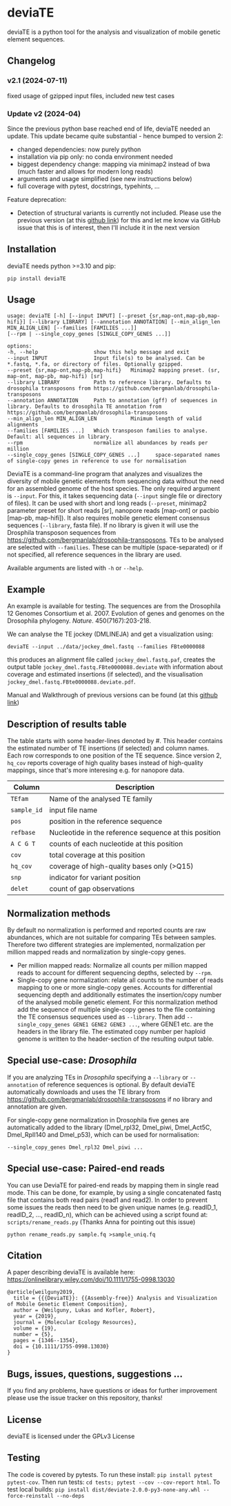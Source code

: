 # deviaTE

deviaTE is a python tool for the analysis and visualization of mobile genetic element sequences.

## Changelog 

### v2.1 (2024-07-11)

fixed usage of gzipped input files, included new test cases

### Update v2 (2024-04)

Since the previous python base reached end of life, deviaTE needed an update. This update became quite substantial - hence bumped to version 2:

- changed dependencies: now purely python
- installation via pip only: no conda environment needed
- biggest dependency change: mapping via minimap2 instead of bwa (much faster and allows for modern long reads)
- arguments and usage simplified (see new instructions below)
- full coverage with pytest, docstrings, typehints, ...


Feature deprecation:

- Detection of structural variants is currently not included. Please use the previous version (at this [github link](https://github.com/W-L/deviaTE/tree/10d2b7063b2fef7fcaa24b0a45fa655a0c4d7565)) for this and let me know via GitHub issue that this is of interest, then I'll include it in the next version


## Installation

deviaTE needs python >=3.10 and pip:

`pip install deviaTE`



## Usage 


```
usage: deviaTE [-h] [--input INPUT] [--preset {sr,map-ont,map-pb,map-hifi}] [--library LIBRARY] [--annotation ANNOTATION] [--min_align_len MIN_ALIGN_LEN] [--families [FAMILIES ...]]
[--rpm | --single_copy_genes [SINGLE_COPY_GENES ...]]

options:
-h, --help                  show this help message and exit
--input INPUT               Input file(s) to be analysed. Can be *.fastq, *.fa, or directory of files. Optionally gzipped.
--preset {sr,map-ont,map-pb,map-hifi}   Minimap2 mapping preset. (sr, map-ont, map-pb, map-hifi) [sr]
--library LIBRARY           Path to reference library. Defaults to drosophila transposons from https://github.com/bergmanlab/drosophila-transposons
--annotation ANNOTATION     Path to annotation (gff) of sequences in library. Defaults to drosophila TE annotation from https://github.com/bergmanlab/drosophila-transposons
--min_align_len MIN_ALIGN_LEN           Minimum length of valid alignments
--families [FAMILIES ...]   Which transposon families to analyse. Default: all sequences in library.
--rpm                       normalize all abundances by reads per million
--single_copy_genes [SINGLE_COPY_GENES ...]     space-separated names of single-copy genes in reference to use for normalisation
```


DeviaTE is a command-line program that analyzes and visualizes the diversity of mobile genetic elements from sequencing data without the need for an assembled genome of the host species. 
The only required argument is `--input`. For this, it takes sequencing data (`--input` single file or directory of files). It can be used with short and long reads (`--preset`, minimap2 parameter preset for short reads [sr], nanopore reads [map-ont] or pacbio [map-pb, map-hifi]).
It also requires mobile genetic element consensus sequences (`--library`, fasta file). If no library is given it will use the Drosphila transposon sequences from https://github.com/bergmanlab/drosophila-transposons.
TEs to be analysed are selected with `--families`. These can be multiple (space-separated) or if not specified, all reference sequences in the library are used.


Available arguments are listed with `-h` or `--help`.


## Example

An example is available for testing. The sequences are from the Drosophila 12 Genomes Consortium et al. 2007. Evolution of genes and genomes on the Drosophila phylogeny. *Nature*. 450(7167):203-218.

We can analyse the TE jockey (DMLINEJA) and get a visualization using:

`deviaTE --input ../data/jockey_dmel.fastq --families FBte0000088`

this produces an alignment file called `jockey_dmel.fastq.paf`, creates the output table `jockey_dmel.fastq.FBte0000088.deviate` with information about coverage and estimated insertions (if selected), and the visualisation `jockey_dmel.fastq.FBte0000088.deviate.pdf`. 



Manual and Walkthrough of previous versions can be found (at this [github link](https://github.com/W-L/deviaTE/tree/10d2b7063b2fef7fcaa24b0a45fa655a0c4d7565))


## Description of results table

The table starts with some header-lines denoted by #. This header contains the estimated number of TE insertions (if selected) and column names. Each row corresponds to one position of the TE sequence. Since version 2, `hq_cov` reports coverage of high quality bases instead of high-quality mappings, since that's more interesing e.g. for nanopore data. 


| Column      | Description                                |
|-------------|--------------------------------------------|
| `TEfam`     | Name of the analysed TE family             |
| `sample_id` | input file name                            |
| `pos`       | position in the reference sequence         |
| `refbase`   | Nucleotide in the reference sequence at this position |
| `A C G T`   | counts of each nucleotide at this position |
| `cov`       | total coverage at this position            |
| `hq_cov`    | coverage of high-quality bases only (>Q15) |
| `snp`       | indicator for variant position             |
| `delet`     | count of gap observations                  |





## Normalization methods

By default no normalization is performed and reported counts are raw abundances, which are not suitable for comparing TEs between samples. Therefore two different strategies are implemented, normalization per million mapped reads and normalization by single-copy genes.

- Per million mapped reads: Normalize all counts per million mapped reads to account for different sequencing depths, selected by `--rpm`.
- Single-copy gene normalization: relate all counts to the number of reads mapping to one or more single-copy genes. Accounts for differential sequencing depth and additionally estimates the insertion/copy number of the analysed mobile genetic element. For this normalization method add the sequence of multiple single-copy genes to the file containing the TE consensus sequences used as `--library`. Then add `--single_copy_genes GENE1 GENE2 GENE3 ...`, where GENE1 etc. are the headers in the library file. The estimated copy number per haploid genome is written to the header-section of the resulting output table.



## Special use-case: *Drosophila*

If you are analyzing TEs in *Drosophila* specifying a `--library` or `--annotation` of reference sequences is optional. By default deviaTE automatically downloads and uses the TE library from https://github.com/bergmanlab/drosophila-transposons if no library and annotation are given.

For single-copy gene normalization in Drosophila five genes are automatically added to the library (Dmel_rpl32, Dmel_piwi, Dmel_Act5C, Dmel_RpII140 and Dmel_p53), which can be used for normalisation: 

`--single_copy_genes Dmel_rpl32 Dmel_piwi ...`


## Special use-case: Paired-end reads 

You can use DeviaTE for paired-end reads by mapping them in single read mode. This can be done, for example, by using a single concatenated fastq file that contains both read pairs (read1 and read2). In order to prevent some issues the reads then need to be given unique names (e.g. readID_1, readID_2, ..., readID_n), which can be achieved using a script found at: `scripts/rename_reads.py`  (Thanks Anna for pointing out this issue)

```
python rename_reads.py sample.fq >sample_uniq.fq
```


## Citation

A paper describing deviaTE is available here: https://onlinelibrary.wiley.com/doi/10.1111/1755-0998.13030

```
@article{weilguny2019,
  title = {{{DeviaTE}}: {{Assembly-free}} Analysis and Visualization of Mobile Genetic Element Composition},
  author = {Weilguny, Lukas and Kofler, Robert},
  year = {2019},
  journal = {Molecular Ecology Resources},
  volume = {19},
  number = {5},
  pages = {1346--1354},
  doi = {10.1111/1755-0998.13030}
}
```

## Bugs, issues, questions, suggestions ...
If you find any problems, have questions or ideas for further improvement please use the issue tracker on this repository, thanks!


## License
deviaTE is licensed under the GPLv3 License


## Testing

The code is covered by pytests. To run these install: `pip install pytest pytest-cov`. Then run tests: `cd tests; pytest --cov --cov-report html`.
To test local builds: `pip install dist/deviate-2.0.0-py3-none-any.whl --force-reinstall --no-deps`

